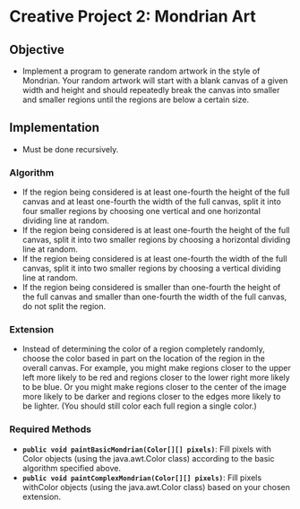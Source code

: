 # Creative Project 2: Mondrian Art

## Objective

- Implement a program to generate random artwork in the style of Mondrian. Your random artwork will start with a blank canvas of a given width and height and should repeatedly break the canvas into smaller and smaller regions until the regions are below a certain size.

## Implementation

- Must be done recursively.

### Algorithm

- If the region being considered is at least one-fourth the height of the full canvas and at least one-fourth the width of the full canvas, split it into four smaller regions by choosing one vertical and one horizontal dividing line at random.
- If the region being considered is at least one-fourth the height of the full canvas, split it into two smaller regions by choosing a horizontal dividing line at random.
- If the region being considered is at least one-fourth the width of the full canvas, split it into two smaller regions by choosing a vertical dividing line at random.
- If the region being considered is smaller than one-fourth the height of the full canvas and smaller than one-fourth the width of the full canvas, do not split the region.

### Extension

- Instead of determining the color of a region completely randomly, choose the color based in part on the location of the region in the overall canvas. For example, you might make regions closer to the upper left more likely to be red and regions closer to the lower right more likely to be blue. Or you might make regions closer to the center of the image more likely to be darker and regions closer to the edges more likely to be lighter. (You should still color each full region a single color.)

### Required Methods

- **`public void paintBasicMondrian(Color[][] pixels)`**: Fill pixels with Color objects (using the java.awt.Color class) according to the basic algorithm specified above.
- **`public void paintComplexMondrian(Color[][] pixels)`**: Fill pixels withColor objects (using the java.awt.Color class) based on your chosen extension.
